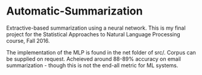 # Automatic-Summarization
Extractive-based summarization using a neural network. This is my final project for the Statistical Approaches to Natural Language Processing course, Fall 2016.

The implementation of the MLP is found in the net folder of src/.
Corpus can be supplied on request. Acheieved around 88-89% accuracy on email summarization - though this is not the end-all metric for ML systems. 
